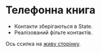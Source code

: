 # Телефонна книга

- Контакти зберігаються в State.
- Реалізований фільте контактів.

Ось ссилка на [живу сторінку](https://pavlo-zubovych.github.io/goReact_02_phoneBook/).
